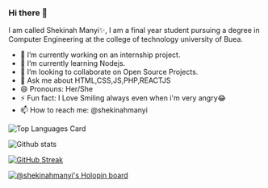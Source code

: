 ### Hi there 👋

I am called Shekinah Manyi✨,
I am a final year student pursuing a degree in Computer Engineering at the college of technology university of Buea.
- 🔭 I’m currently working on an internship project.
- 🌱 I’m currently learning Nodejs.
- 👯 I’m looking to collaborate on Open Source Projects.
- 💬 Ask me about HTML,CSS,JS,PHP,REACTJS
- 😄 Pronouns: Her/She
- ⚡ Fun fact: I Love Smiling always even when i'm very angry😂 
- 📫 How to reach me: @shekinahmanyi

![Top Languages Card](https://github-readme-stats.vercel.app/api/top-langs/?username=shekinahmanyi&layout=compact)

![Github stats](https://github-readme-stats.vercel.app/api?username=shekinahmanyi&theme=highcontrast&show_icons=true&count_private=true)

[![GitHub Streak](https://streak-stats.demolab.com/?user=shekinahmanyi&theme=dark)](https://git.io/streak-stats)

[![@shekinahmanyi's Holopin board](https://holopin.io/api/user/board?user=shekinahmanyi)](https://holopin.io/@shekinahmanyi)

<!--
**shekinahmanyi/shekinahmanyi** is a ✨ _special_ ✨ repository because its `README.md` (this file) appears on your GitHub profile.

Here are some ideas to get you started:

- 🔭 I’m currently working on ...
- 🌱 I’m currently learning ...
- 👯 I’m looking to collaborate on ...
- 🤔 I’m looking for help with ...
- 💬 Ask me about ...
- 📫 How to reach me: ...
- 😄 Pronouns: ...
- ⚡ Fun fact: ...
-->
